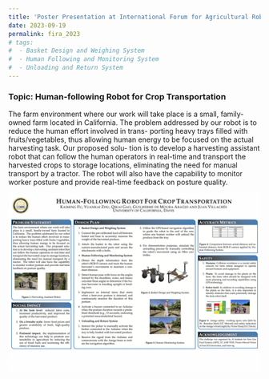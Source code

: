 ```yaml
---
title: 'Poster Presentation at International Forum for Agricultural Robotics (FIRA USA)'
date: 2023-09-19
permalink: fira_2023
# tags:
#  - Basket Design and Weighing System
#  - Human Following and Monitoring System
#  - Unloading and Return System
---
```


### Topic: Human-following Robot for Crop Transportation
The farm environment where our work will take place is a small, family-owned farm located in California. The problem addressed by our robot is to reduce the human effort involved in trans- porting heavy trays filled with fruits/vegetables, thus allowing human energy to be focused on the actual harvesting task. Our proposed solu- tion is to develop a harvesting assistant robot that can follow the human operators in real-time and transport the harvested crops to storage locations, eliminating the need for manual transport by a tractor. The robot will also have the capability to monitor worker posture and provide real-time feedback on posture quality. 




<img src="../images/Post_Images/2023/FIRA_2023/FIRA_2023_Poster.png"
     alt="FIRA_2023_Poster.png"
     style="float: left; margin-bottom: 10px;" />




